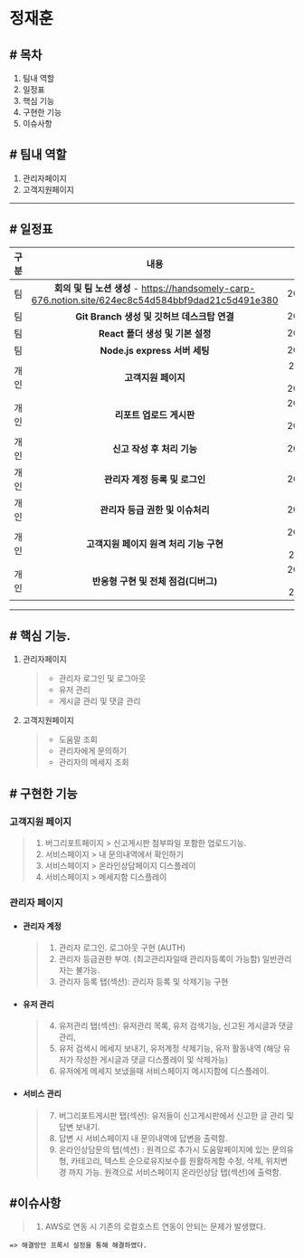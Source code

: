 # 정재훈

## # 목차

1. 팀내 역할
2. 일정표
3. 핵심 기능
4. 구현한 기능
5. 이슈사항

## # 팀내 역할

1. 관리자페이지
2. 고객지원페이지

---

## # 일정표

| 구분 |                                                내용                                                 |           기간            |
| :--: | :-------------------------------------------------------------------------------------------------: | :-----------------------: |
|  팀  | **회의 및 팀 노션 생성** - https://handsomely-carp-676.notion.site/624ec8c54d584bbf9dad21c5d491e380 |        2022.12.09.        |
|  팀  |                             **Git Branch 생성 및 깃허브 데스크탑 연결**                             |        2022.12.09.        |
|  팀  |                                  **React 폴더 생성 및 기본 설정**                                   |        2022.12.09.        |
|  팀  |                                    **Node.js express 서버 세팅**                                    |        2022.12.13.        |
| 개인 |                                         **고객지원 페이지**                                         | 2022.12.09 ~ 2022.12.12.  |
| 개인 |                                      **리포트 업로드 게시판**                                       | 2022.12.12. ~ 2022.12.13. |
| 개인 |                                     **신고 작성 후 처리 기능**                                      |        2022.12.14.        |
| 개인 |                                   **관리자 계정 등록 및 로그인**                                    |        2022.12.15.        |
| 개인 |                                  **관리자 등급 권한 및 이슈처리**                                   |        2022.12.16.        |
| 개인 |                               **고객지원 페이지 원격 처리 기능 구현**                               | 2022.12.19. ~ 2022.12.23  |
| 개인 |                                **반응형 구현 및 전체 점검(디버그)**                                 | 2022.12.27. ~ 2022.12.29  |

---

## # 핵심 기능.

1. 관리자페이지

   > - 관리자 로그인 및 로그아웃
   > - 유저 관리
   > - 게시글 관리 및 댓글 관리

2. 고객지원페이지
   > - 도움말 조회
   > - 관리자에게 문의하기
   > - 관리자의 메세지 조회

## # 구현한 기능

### 고객지원 페이지

> 1. 버그리포트페이지 > 신고게시판 첨부파일 포함한 업로드기능.
> 2. 서비스페이지 > 내 문의내역에서 확인하기
> 3. 서비스페이지 > 온라인상담페이지 디스플레이
> 4. 서비스페이지 > 메세지함 디스플레이

### 관리자 페이지

- #### 관리자 계정

  > 1. 관리자 로그인. 로그아웃 구현 (AUTH)
  > 2. 관리자 등급권한 부여. (최고관리자일때 관리자등록이 가능함) 일반관리자는 불가능.
  > 3. 관리자 등록 탭(섹션): 관리자 등록 및 삭제기능 구현

- #### 유저 관리

  > 4. 유저관리 탭(섹션): 유저관리 목록, 유저 검색기능, 신고된 게시글과 댓글 관리,
  > 5. 유저 검색시 메세지 보내기, 유저계정 삭제기능, 유저 활동내역 (해당 유저가 작성한 게시글과 댓글 디스플레이 및 삭제가능)
  > 6. 유저에게 메세지 보냈을때 서비스페이지 메시지함에 디스플레이.

- #### 서비스 관리
  > 7. 버그리포트게시판 탭(섹션): 유저들이 신고게시판에서 신고한 글 관리 및 답변 보내기.
  > 8. 답변 시 서비스페이지 내 문의내역에 답변을 출력함.
  > 9. 온라인상담문의 탭(섹션) : 원격으로 추가시 도움말페이지에 있는 문의유형, 카테고리, 텍스트 순으로유지보수를 원활하게함 수정, 삭제, 위치변경 까지 가능. 원격으로 서비스페이지 온라인상담 탭(섹션)에 출력함.

## #이슈사항

> 1. AWS로 연동 시 기존의 로컬호스트 연동이 안되는 문제가 발생했다.

    => 해결방안 프록시 설정을 통해 해결하였다.
